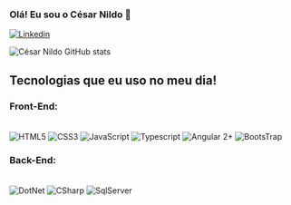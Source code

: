 ### Olá! Eu sou o César Nildo 👋

[![Linkedin](https://img.shields.io/badge/LinkedIn-0077B5?style=for-the-badge&logo=linkedin&logoColor=white)]([www.linkedin.com/in/cesarnildomoliveira](https://www.linkedin.com/in/cesarnildomoliveira/))


![César Nildo GitHub stats](https://github-readme-stats.vercel.app/api?username=cesarnildo&show_icons=true&theme=radical)

## Tecnologias que eu uso no meu dia!

### Front-End:

<div style="display: inline_block"><br/>
  <img align="center" alt="HTML5"  src="https://img.shields.io/badge/HTML5-E34F26?style=for-the-badge&logo=html5&logoColor=white"/>
  <img align="center" alt="CSS3"  src="https://img.shields.io/badge/CSS3-1572B6?style=for-the-badge&logo=css3&logoColor=white"/>
  <img align="center" alt="JavaScript"  src="https://img.shields.io/badge/JavaScript-F7DF1E?style=for-the-badge&logo=javascript&logoColor=black"/>
  <img align="center" alt="Typescript"  src="https://img.shields.io/badge/TypeScript-007ACC?style=for-the-badge&logo=typescript&logoColor=white"/>
  <img align="center" alt="Angular 2+" src="https://img.shields.io/badge/Angular-DD0031?style=for-the-badge&logo=angular&logoColor=white"/>
  <img align="center" alt="BootsTrap" src="https://img.shields.io/badge/Bootstrap-563D7C?style=for-the-badge&logo=bootstrap&logoColor=white"/>
</div>

### Back-End:
<div style="display: inline_block"><br/>
  <img align="center" alt="DotNet"  src="https://img.shields.io/badge/.NET-5C2D91?style=for-the-badge&logo=.net&logoColor=white"/>
  <img align="center" alt="CSharp" src="https://img.shields.io/badge/C%23-239120?style=for-the-badge&logo=c-sharp&logoColor=white"/>
  <img align="center" alt="SqlServer" src="https://img.shields.io/badge/Microsoft%20SQL%20Server-CC2927?style=for-the-badge&logo=microsoft%20sql%20server&logoColor=white"/>
</div>
